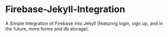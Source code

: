 # Firebase-Jekyll-Integration
A Simple Integration of Firebase into Jekyll (featuring login, sign up, and in the future, more forms and db storage).
